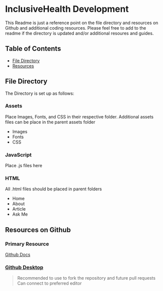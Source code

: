 # InclusiveHealth Development 
This Readme is just a reference point on the file directory and resources on Github and additional coding resources. Please feel free to add to the readme if the directory is updated and/or additional resoures and guides. 

## Table of Contents 

- [File Directory](#file-directory)
- [Resources](#resources-on-github)
  
  
## File Directory 
The Directory is set up as follows:

### Assets 
Place Images, Fonts, and CSS in their respective folder. Additional assets files can be place in the parent assets folder
- Images  
- Fonts 
- CSS 

### JavaScript 
Place .js files here 
### HTML 
All .html files should be placed in parent folders 
- Home
- About 
- Article 
- Ask Me

## Resources on Github 

### Primary Resource 
[Github Docs](https://docs.github.com/en)

### [Github Desktop](https://desktop.github.com/)
>Recommended to use to fork the repository and future pull requests 
>Can connect to preferred editor
